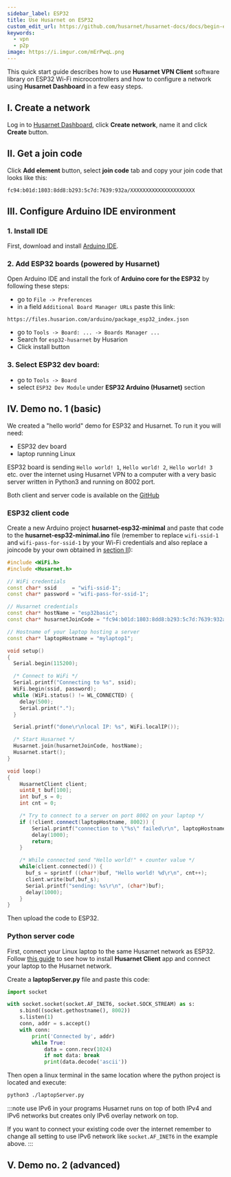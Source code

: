 ```yaml
---
sidebar_label: ESP32
title: Use Husarnet on ESP32
custom_edit_url: https://github.com/husarnet/husarnet-docs/docs/begin-esp32
keywords:
  - vpn
  - p2p
image: https://i.imgur.com/mErPwqL.png
---
```


This quick start guide describes how to use **Husarnet VPN Client** software library on ESP32 Wi-Fi microcontrollers and how to configure a network using **Husarnet Dashboard** in a few easy steps.

## I. Create a network

Log in to [Husarnet Dashboard](https://app.husarnet.com), click **Create network**, name it and click **Create** button.

## II. Get a join code

Click **Add element** button, select **join code** tab and copy your join code that looks like this: 
```
fc94:b01d:1803:8dd8:b293:5c7d:7639:932a/XXXXXXXXXXXXXXXXXXXXX
```

## III. Configure Arduino IDE environment

### 1. Install IDE
First, download and install [Arduino IDE](https://www.arduino.cc/en/Main/Software).

### 2. Add ESP32 boards (powered by Husarnet) 
Open Arduino IDE and install the fork of **Arduino core for the ESP32** by following these steps:
- go to `File -> Preferences`
- in a field `Additional Board Manager URLs` paste this link:
```
https://files.husarion.com/arduino/package_esp32_index.json
```
- go to `Tools -> Board: ... -> Boards Manager ...`
- Search for `esp32-husarnet` by Husarion
- Click install button

### 3. Select ESP32 dev board:

- go to `Tools -> Board`
- select `ESP32 Dev Module` under **ESP32 Arduino (Husarnet)** section

## IV. Demo no. 1 (basic)

We created a "hello world" demo for ESP32 and Husarnet. To run it you will need:
- ESP32 dev board
- laptop running Linux

ESP32 board is sending `Hello world! 1`, `Hello world! 2`, `Hello world! 3` etc. over the internet using Husarnet VPN to a computer with a very basic server written in Python3 and running on 8002 port.

Both client and server code is available on the [GitHub](https://github.com/DominikN/husarnet-esp32-minimal)

### ESP32 client code
Create a new Arduino project **husarnet-esp32-minimal** and paste that code to the **husarnet-esp32-minimal.ino** file (remember to replace `wifi-ssid-1` and `wifi-pass-for-ssid-1` by your Wi-Fi credentials and also replace a joincode by your own obtained in [section II](/docs/begin-esp32#ii-get-a-join-code)):

```cpp
#include <WiFi.h>
#include <Husarnet.h>

// WiFi credentials
const char* ssid     = "wifi-ssid-1";
const char* password = "wifi-pass-for-ssid-1";

// Husarnet credentials
const char* hostName = "esp32basic";
const char* husarnetJoinCode = "fc94:b01d:1803:8dd8:b293:5c7d:7639:932a/xxxxxxxxxxxxxxxxxxxxxx";

// Hostname of your laptop hosting a server
const char* laptopHostname = "mylaptop1";

void setup()
{
  Serial.begin(115200);

  /* Connect to WiFi */
  Serial.printf("Connecting to %s", ssid);
  WiFi.begin(ssid, password);
  while (WiFi.status() != WL_CONNECTED) {
    delay(500);
    Serial.print(".");
  }

  Serial.printf("done\r\nlocal IP: %s", WiFi.localIP());

  /* Start Husarnet */
  Husarnet.join(husarnetJoinCode, hostName);
  Husarnet.start();
}

void loop()
{
    HusarnetClient client;
    uint8_t buf[100];
    int buf_s = 0;
    int cnt = 0;

    /* Try to connect to a server on port 8002 on your laptop */
    if (!client.connect(laptopHostname, 8002)) {
        Serial.printf("connection to \"%s\" failed\r\n", laptopHostname);
        delay(1000);
        return;
    }

    /* While connected send "Hello world!" + counter value */
    while(client.connected()) {
      buf_s = sprintf ((char*)buf, "Hello world! %d\r\n", cnt++);
      client.write(buf,buf_s);
      Serial.printf("sending: %s\r\n", (char*)buf);
      delay(1000);
    }
}
```
Then upload the code to ESP32.

### Python server code

First, connect your Linux laptop to the same Husarnet network as ESP32. Follow [this guide](/docs/begin-linux) to see how to install **Husarnet Client** app and connect your laptop to the Husarnet network.

Create a **laptopServer.py** file and paste this code:

```python
import socket

with socket.socket(socket.AF_INET6, socket.SOCK_STREAM) as s:
	s.bind((socket.gethostname(), 8002))
	s.listen(1)
	conn, addr = s.accept()
	with conn:
		print('Connected by', addr)
		while True:
			data = conn.recv(1024)
			if not data: break
			print(data.decode('ascii'))
```
Then open a linux terminal in the same location where the python project is located and execute:

```bash
python3 ./laptopServer.py
```

:::note use IPv6 in your programs
Husarnet runs on top of both IPv4 and IPv6 networks but creates only IPv6 overlay network on top.  

If you want to connect your existing code over the internet remember to change all setting to use IPv6 network like `socket.AF_INET6` in the example above.
:::



## V. Demo no. 2 (advanced)